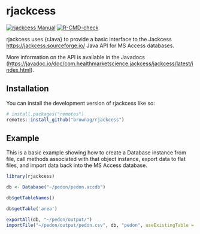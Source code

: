 
# rjackcess

<!-- badges: start -->
[![rjackcess Manual](https://img.shields.io/badge/docs-HTML-informational)](http://humus.rocks/rjackcess/)
[![R-CMD-check](https://github.com/brownag/rjackcess/actions/workflows/R-CMD-check.yml/badge.svg)](https://github.com/brownag/rjackcess/actions/workflows/R-CMD-check.yml)
<!-- badges: end -->

rjackcess uses {rJava} to provide a basic interface to the Jackcess <https://jackcess.sourceforge.io/> Java API for MS Access databases. 

More information on the API is available in the Javadocs (<https://javadoc.io/doc/com.healthmarketscience.jackcess/jackcess/latest/index.html>). 


## Installation

You can install the development version of rjackcess like so:

``` r
# install.packages("remotes")
remotes::install_github("brownag/rjackcess")
```

## Example

This is a basic example showing how to create a Database instance from file, call methods associated with that object instance, export data to flat files, and import data back into the MS Access database.

``` r
library(rjackcess)

db <- Database("~/pedon/pedon.accdb")

db$getTableNames()

db$getTable('area')

exportAll(db, "~/pedon/output/")
importFile("~/pedon/output/pedon.csv", db, "pedon", useExistingTable = TRUE)
```

